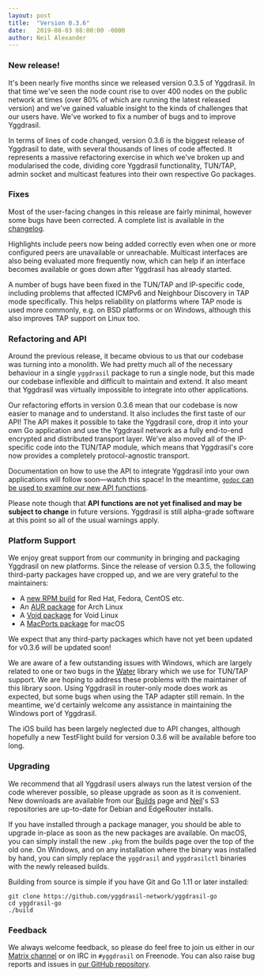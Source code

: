 ```yaml
---
layout: post
title:  "Version 0.3.6"
date:   2019-08-03 08:00:00 -0000
author: Neil Alexander
---
```


### New release!

It's been nearly five months since we released version 0.3.5 of Yggdrasil. In
that time we've seen the node count rise to over 400 nodes on the public network
at times (over 80% of which are running the latest released version) and we've
gained valuable insight to the kinds of challenges that our users have. We've
worked to fix a number of bugs and to improve Yggdrasil.

In terms of lines of code changed, version 0.3.6 is the biggest release of
Yggdrasil to date, with several thousands of lines of code affected. It
represents a massive refactoring exercise in which we've broken up and
modularised the code, dividing core Yggdrasil functionality, TUN/TAP, admin
socket and multicast features into their own respective Go packages.

### Fixes

Most of the user-facing changes in this release are fairly minimal, however some
bugs have been corrected. A complete list is available in the [changelog](/changelog.html).

Highlights include peers now being added correctly even when one or more
configured peers are unavailable or unreachable. Multicast interfaces are also
being evaluated more frequently now, which can help if an interface becomes
available or goes down after Yggdrasil has already started.

A number of bugs have been fixed in the TUN/TAP and IP-specific code, including
problems that affected ICMPv6 and Neighbour Discovery in TAP mode specifically.
This helps reliability on platforms where TAP mode is used more commonly, e.g.
on BSD platforms or on Windows, although this also improves TAP support on Linux
too.

### Refactoring and API

Around the previous release, it became obvious to us that our codebase was
turning into a monolith. We had pretty much all of the necessary behaviour in
a single `yggdrasil` package to run a single node, but this made our codebase
inflexible and difficult to maintain and extend. It also meant that Yggdrasil
was virtually impossible to integrate into other applications.

Our refactoring efforts in version 0.3.6 mean that our codebase is now easier to
manage and to understand. It also includes the first taste of our API! The
API makes it possible to take the Yggdrasil core, drop it into your own Go
application and use the Yggdrasil network as a fully end-to-end encrypted and
distributed transport layer. We've also moved all of the IP-specific code into
the TUN/TAP module, which means that Yggdrasil's core now provides a completely
protocol-agnostic transport.

Documentation on how to use the API to integrate Yggdrasil into your own
applications will follow soon—watch this space! In the meantime, [`godoc` can be
used to examine our new API functions](https://godoc.org/github.com/yggdrasil-network/yggdrasil-go/src/yggdrasil).

Please note though that **API functions are not yet finalised and may be subject
to change** in future versions. Yggdrasil is still alpha-grade software at this
point so all of the usual warnings apply.

### Platform Support

We enjoy great support from our community in bringing and packaging Yggdrasil on
new platforms. Since the release of version 0.3.5, the following third-party
packages have cropped up, and we are very grateful to the maintainers:

- A [new RPM build](https://copr.fedorainfracloud.org/coprs/leisteth/yggdrasil/) for Red Hat, Fedora, CentOS etc.
- An [AUR package](https://aur.archlinux.org/packages/yggdrasil-git/) for Arch Linux
- A [Void package](https://github.com/void-linux/void-packages/tree/master/srcpkgs/yggdrasil) for Void Linux
- A [MacPorts package](https://github.com/macports/macports-ports/blob/master/net/yggdrasil-go/Portfile) for macOS

We expect that any third-party packages which have not yet been updated for
v0.3.6 will be updated soon!

We are aware of a few outstanding issues with Windows, which are largely related
to one or two bugs in the [Water](https://github.com/songgao/water) library
which we use for TUN/TAP support. We are hoping to address these problems with
the maintainer of this library soon. Using Yggdrasil in router-only mode does
work as expected, but some bugs when using the TAP adapter still remain. In the
meantime, we'd certainly welcome any assistance in maintaining the Windows port
of Yggdrasil.

The iOS build has been largely neglected due to API changes, although hopefully
a new TestFlight build for version 0.3.6 will be available before too long.

### Upgrading

We recommend that all Yggdrasil users always run the latest version of the code
wherever possible, so please upgrade as soon as it is convenient. New downloads
are available from our [Builds](/builds.html) page and
[Neil](https://github.com/neilalexander)'s S3 repositories are up-to-date for
Debian and EdgeRouter installs.

If you have installed through a package manager, you should be able to upgrade
in-place as soon as the new packages are available. On macOS, you can simply
install the new `.pkg` from the builds page over the top of the old one. On
Windows, and on any installation where the binary was installed by hand, you can
simply replace the `yggdrasil` and `yggdrasilctl` binaries with the newly
released builds.

Building from source is simple if you have Git and Go 1.11 or later installed:
```
git clone https://github.com/yggdrasil-network/yggdrasil-go
cd yggdrasil-go
./build
```

### Feedback

We always welcome feedback, so please do feel free to join us either in our
[Matrix channel](https://riot.im/app/#/room/%23yggdrasil:matrix.org) or on IRC
in `#yggdrasil` on Freenode. You can also raise bug reports and issues in [our
GitHub repository](https://github.com/yggdrasil-network/yggdrasil-go/issues).

